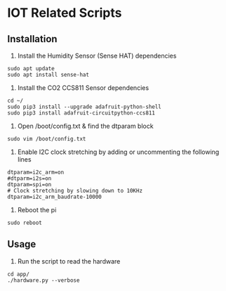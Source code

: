 # IOT Related Scripts

## Installation
1. Install the Humidity Sensor (Sense HAT) dependencies
```
sudo apt update
sudo apt install sense-hat
```

1. Install the CO2 CCS811 Sensor dependencies
```
cd ~/
sudo pip3 install --upgrade adafruit-python-shell
sudo pip3 install adafruit-circuitpython-ccs811
```

1. Open /boot/config.txt & find the dtparam block
```
sudo vim /boot/config.txt
```

1. Enable I2C clock stretching by adding or uncommenting the following lines
```
dtparam=i2c_arm=on
#dtparm=i2s=on
dtparam=spi=on
# Clock stretching by slowing down to 10KHz
dtparam=i2c_arm_baudrate-10000
```

1. Reboot the pi
```
sudo reboot
```

## Usage
1. Run the script to read the hardware
```
cd app/
./hardware.py --verbose
```
